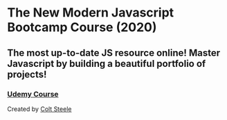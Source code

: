 # The New Modern Javascript Bootcamp Course (2020)
## The most up-to-date JS resource online! Master Javascript by building a beautiful portfolio of projects!
### [Udemy Course](https://www.udemy.com/course/javascript-beginners-complete-tutorial/)
Created by [Colt Steele](https://www.udemy.com/user/coltsteele/)
